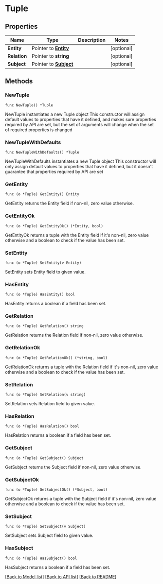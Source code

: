# Tuple

## Properties

Name | Type | Description | Notes
------------ | ------------- | ------------- | -------------
**Entity** | Pointer to [**Entity**](Entity.md) |  | [optional] 
**Relation** | Pointer to **string** |  | [optional] 
**Subject** | Pointer to [**Subject**](Subject.md) |  | [optional] 

## Methods

### NewTuple

`func NewTuple() *Tuple`

NewTuple instantiates a new Tuple object
This constructor will assign default values to properties that have it defined,
and makes sure properties required by API are set, but the set of arguments
will change when the set of required properties is changed

### NewTupleWithDefaults

`func NewTupleWithDefaults() *Tuple`

NewTupleWithDefaults instantiates a new Tuple object
This constructor will only assign default values to properties that have it defined,
but it doesn't guarantee that properties required by API are set

### GetEntity

`func (o *Tuple) GetEntity() Entity`

GetEntity returns the Entity field if non-nil, zero value otherwise.

### GetEntityOk

`func (o *Tuple) GetEntityOk() (*Entity, bool)`

GetEntityOk returns a tuple with the Entity field if it's non-nil, zero value otherwise
and a boolean to check if the value has been set.

### SetEntity

`func (o *Tuple) SetEntity(v Entity)`

SetEntity sets Entity field to given value.

### HasEntity

`func (o *Tuple) HasEntity() bool`

HasEntity returns a boolean if a field has been set.

### GetRelation

`func (o *Tuple) GetRelation() string`

GetRelation returns the Relation field if non-nil, zero value otherwise.

### GetRelationOk

`func (o *Tuple) GetRelationOk() (*string, bool)`

GetRelationOk returns a tuple with the Relation field if it's non-nil, zero value otherwise
and a boolean to check if the value has been set.

### SetRelation

`func (o *Tuple) SetRelation(v string)`

SetRelation sets Relation field to given value.

### HasRelation

`func (o *Tuple) HasRelation() bool`

HasRelation returns a boolean if a field has been set.

### GetSubject

`func (o *Tuple) GetSubject() Subject`

GetSubject returns the Subject field if non-nil, zero value otherwise.

### GetSubjectOk

`func (o *Tuple) GetSubjectOk() (*Subject, bool)`

GetSubjectOk returns a tuple with the Subject field if it's non-nil, zero value otherwise
and a boolean to check if the value has been set.

### SetSubject

`func (o *Tuple) SetSubject(v Subject)`

SetSubject sets Subject field to given value.

### HasSubject

`func (o *Tuple) HasSubject() bool`

HasSubject returns a boolean if a field has been set.


[[Back to Model list]](../README.md#documentation-for-models) [[Back to API list]](../README.md#documentation-for-api-endpoints) [[Back to README]](../README.md)


